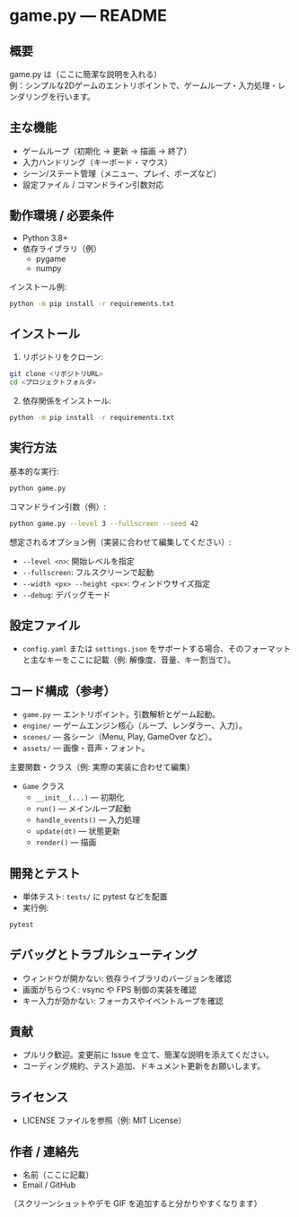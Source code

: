 # game.py — README

## 概要
game.py は（ここに簡潔な説明を入れる）  
例：シンプルな2Dゲームのエントリポイントで、ゲームループ・入力処理・レンダリングを行います。

## 主な機能
- ゲームループ（初期化 → 更新 → 描画 → 終了）
- 入力ハンドリング（キーボード・マウス）
- シーン/ステート管理（メニュー、プレイ、ポーズなど）
- 設定ファイル / コマンドライン引数対応

## 動作環境 / 必要条件
- Python 3.8+
- 依存ライブラリ（例）
    - pygame
    - numpy

インストール例:
```bash
python -m pip install -r requirements.txt
```

## インストール
1. リポジトリをクローン:
```bash
git clone <リポジトリURL>
cd <プロジェクトフォルダ>
```
2. 依存関係をインストール:
```bash
python -m pip install -r requirements.txt
```

## 実行方法
基本的な実行:
```bash
python game.py
```
コマンドライン引数（例）:
```bash
python game.py --level 3 --fullscreen --seed 42
```
想定されるオプション例（実装に合わせて編集してください）:
- `--level <n>`: 開始レベルを指定
- `--fullscreen`: フルスクリーンで起動
- `--width <px> --height <px>`: ウィンドウサイズ指定
- `--debug`: デバッグモード

## 設定ファイル
- `config.yaml` または `settings.json` をサポートする場合、そのフォーマットと主なキーをここに記載（例: 解像度、音量、キー割当て）。

## コード構成（参考）
- `game.py` — エントリポイント。引数解析とゲーム起動。
- `engine/` — ゲームエンジン核心（ループ、レンダラー、入力）。
- `scenes/` — 各シーン（Menu, Play, GameOver など）。
- `assets/` — 画像・音声・フォント。

主要関数・クラス（例: 実際の実装に合わせて編集）
- `Game` クラス
    - `__init__(...)` — 初期化
    - `run()` — メインループ起動
    - `handle_events()` — 入力処理
    - `update(dt)` — 状態更新
    - `render()` — 描画

## 開発とテスト
- 単体テスト: `tests/` に pytest などを配置
- 実行例:
```bash
pytest
```

## デバッグとトラブルシューティング
- ウィンドウが開かない: 依存ライブラリのバージョンを確認
- 画面がちらつく: vsync や FPS 制御の実装を確認
- キー入力が効かない: フォーカスやイベントループを確認

## 貢献
- プルリク歓迎。変更前に Issue を立て、簡潔な説明を添えてください。
- コーディング規約、テスト追加、ドキュメント更新をお願いします。

## ライセンス
- LICENSE ファイルを参照（例: MIT License）

## 作者 / 連絡先
- 名前（ここに記載）
- Email / GitHub

（スクリーンショットやデモ GIF を追加すると分かりやすくなります）